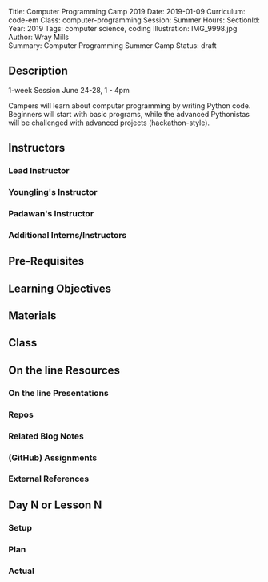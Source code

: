 Title: Computer Programming Camp 2019
Date: 2019-01-09
Curriculum: code-em
Class: computer-programming
Session: Summer
Hours:
SectionId:
Year: 2019
Tags: computer science, coding
Illustration: IMG_9998.jpg
Author: Wray Mills  
Summary: Computer Programming Summer Camp
Status: draft

## Description

1-week Session
June 24-28, 1 - 4pm

Campers will learn about computer programming by writing Python code. Beginners will start with
basic programs, while the advanced Pythonistas will be challenged with
advanced projects (hackathon-style).

## Instructors

### Lead Instructor

### Youngling's Instructor

### Padawan's Instructor

### Additional Interns/Instructors

## Pre-Requisites

## Learning Objectives

## Materials

## Class

## On the line Resources

### On the line Presentations

### Repos

### Related Blog Notes

### (GitHub) Assignments

### External References

## Day N or Lesson N

### Setup

### Plan

### Actual

